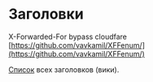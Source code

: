 # Заголовки

X-Forwarded-For bypass cloudfare\
[https://github.com/vavkamil/XFFenum/](https://github.com/vavkamil/XFFenum/)

[Список](https://ru.wikipedia.org/wiki/%D0%A1%D0%BF%D0%B8%D1%81%D0%BE%D0%BA\_%D0%B7%D0%B0%D0%B3%D0%BE%D0%BB%D0%BE%D0%B2%D0%BA%D0%BE%D0%B2\_HTTP) всех заголовков (вики).
